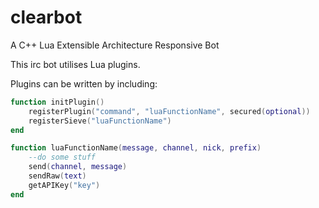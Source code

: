 clearbot
========

A C++ Lua Extensible Architecture Responsive Bot

This irc bot utilises Lua plugins. 

Plugins can be written by including:

````lua
function initPlugin()
	registerPlugin("command", "luaFunctionName", secured(optional))
	registerSieve("luaFunctionName")
end

function luaFunctionName(message, channel, nick, prefix)
	--do some stuff
	send(channel, message)
	sendRaw(text)
	getAPIKey("key")
end
````
